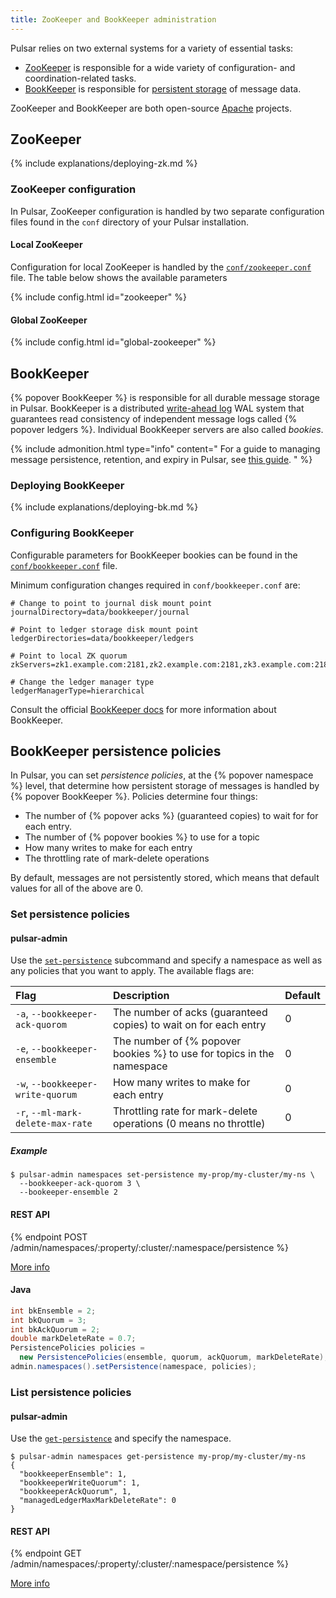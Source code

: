 ```yaml
---
title: ZooKeeper and BookKeeper administration
---
```


Pulsar relies on two external systems for a variety of essential tasks:

* [ZooKeeper](https://zookeeper.apache.org/) is responsible for a wide variety of configuration- and coordination-related tasks.
* [BookKeeper](http://bookkeeper.apache.org/) is responsible for [persistent storage](../../getting-started/ConceptsAndArchitecture#persistent-storage) of message data.

ZooKeeper and BookKeeper are both open-source [Apache](https://www.apache.org/) projects.

## ZooKeeper

{% include explanations/deploying-zk.md %}

### ZooKeeper configuration

In Pulsar, ZooKeeper configuration is handled by two separate configuration files found in the `conf` directory of your Pulsar installation.

#### Local ZooKeeper

Configuration for local ZooKeeper is handled by the [`conf/zookeeper.conf`](../../reference/Configuration#zookeeper) file. The table below shows the available parameters

{% include config.html id="zookeeper" %}

#### Global ZooKeeper

{% include config.html id="global-zookeeper" %}

## BookKeeper

{% popover BookKeeper %} is responsible for all durable message storage in Pulsar. BookKeeper is a distributed [write-ahead log](https://en.wikipedia.org/wiki/Write-ahead_logging) WAL system that guarantees read consistency of independent message logs called {% popover ledgers %}. Individual BookKeeper servers are also called *bookies*.

{% include admonition.html type="info" content="
For a guide to managing message persistence, retention, and expiry in Pulsar, see [this guide](../../concerns/RetentionExpiry).
" %}

### Deploying BookKeeper

{% include explanations/deploying-bk.md %}

### Configuring BookKeeper

Configurable parameters for BookKeeper bookies can be found in the [`conf/bookkeeper.conf`](../../reference/Configuration#bookkeeper) file.

Minimum configuration changes required  in `conf/bookkeeper.conf` are:

```properties
# Change to point to journal disk mount point
journalDirectory=data/bookkeeper/journal

# Point to ledger storage disk mount point
ledgerDirectories=data/bookkeeper/ledgers

# Point to local ZK quorum
zkServers=zk1.example.com:2181,zk2.example.com:2181,zk3.example.com:2181

# Change the ledger manager type
ledgerManagerType=hierarchical
```

Consult the official [BookKeeper docs](http://bookkeeper.apache.org) for more information about BookKeeper.

## BookKeeper persistence policies

In Pulsar, you can set *persistence policies*, at the {% popover namespace %} level, that determine how persistent storage of messages is handled by {% popover BookKeeper %}. Policies determine four things:

* The number of {% popover acks %} (guaranteed copies) to wait for for each entry.
* The number of {% popover bookies %} to use for a topic
* How many writes to make for each entry
* The throttling rate of mark-delete operations

By default, messages are not persistently stored, which means that default values for all of the above are 0.

### Set persistence policies

#### pulsar-admin

Use the [`set-persistence`](../../reference/CliTools#pulsar-admin-namespaces-set-persistence) subcommand and specify a namespace as well as any policies that you want to apply. The available flags are:

Flag | Description | Default
:----|:------------|:-------
`-a`, `--bookkeeper-ack-quorom` | The number of acks (guaranteed copies) to wait on for each entry | 0
`-e`, `--bookkeeper-ensemble` | The number of {% popover bookies %} to use for topics in the namespace | 0
`-w`, `--bookkeeper-write-quorum` | How many writes to make for each entry | 0
`-r`, `--ml-mark-delete-max-rate` | Throttling rate for mark-delete operations (0 means no throttle) | 0

##### Example

```shell
$ pulsar-admin namespaces set-persistence my-prop/my-cluster/my-ns \
  --bookkeeper-ack-quorom 3 \
  --bookeeper-ensemble 2
```

#### REST API

{% endpoint POST /admin/namespaces/:property/:cluster/:namespace/persistence %}

[More info](../../reference/RestApi#/admin/namespaces/:property/:cluster/:namespace/persistence)

#### Java

```java
int bkEnsemble = 2;
int bkQuorum = 3;
int bkAckQuorum = 2;
double markDeleteRate = 0.7;
PersistencePolicies policies =
  new PersistencePolicies(ensemble, quorum, ackQuorum, markDeleteRate);
admin.namespaces().setPersistence(namespace, policies);
```

### List persistence policies

#### pulsar-admin

Use the [`get-persistence`](../../reference/CliTools#pulsar-admin-namespaces-get-persistence) and specify the namespace.

```shell
$ pulsar-admin namespaces get-persistence my-prop/my-cluster/my-ns
{
  "bookkeeperEnsemble": 1,
  "bookkeeperWriteQuorum": 1,
  "bookkeeperAckQuorum", 1,
  "managedLedgerMaxMarkDeleteRate": 0
}
```

#### REST API

{% endpoint GET /admin/namespaces/:property/:cluster/:namespace/persistence %}

[More info](../../reference/RestApi#/admin/namespaces/:property/:cluster/:namespace/persistence)
